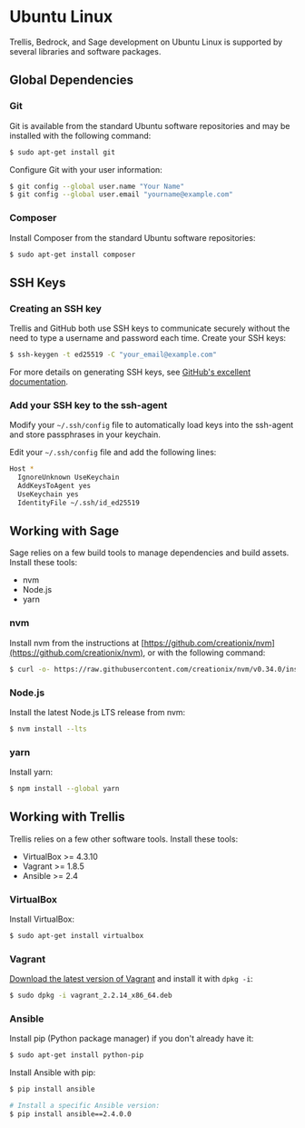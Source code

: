 # Ubuntu Linux

Trellis, Bedrock, and Sage development on Ubuntu Linux is supported by several libraries and software packages. 

## Global Dependencies

### Git

Git is available from the standard Ubuntu software repositories and may be installed with the following command:

```bash
$ sudo apt-get install git
```

Configure Git with your user information:

```bash
$ git config --global user.name "Your Name"
$ git config --global user.email "yourname@example.com"
```

### Composer

Install Composer from the standard Ubuntu software repositories:

```bash
$ sudo apt-get install composer
```

## SSH Keys

### Creating an SSH key

Trellis and GitHub both use SSH keys to communicate securely without the need to type a username and password each time. Create your SSH keys:

```bash
$ ssh-keygen -t ed25519 -C "your_email@example.com"
```

For more details on generating SSH keys, see [GitHub's excellent documentation](https://help.github.com/articles/generating-a-new-ssh-key-and-adding-it-to-the-ssh-agent/).

### Add your SSH key to the ssh-agent

Modify your `~/.ssh/config` file to automatically load keys into the ssh-agent and store passphrases in your keychain.

Edit your `~/.ssh/config` file and add the following lines:

```bash
Host *
  IgnoreUnknown UseKeychain 
  AddKeysToAgent yes
  UseKeychain yes
  IdentityFile ~/.ssh/id_ed25519
```

## Working with Sage

Sage relies on a few build tools to manage dependencies and build assets. Install these tools:

- nvm
- Node.js
- yarn

### nvm

Install nvm from the instructions at [https://github.com/creationix/nvm](https://github.com/creationix/nvm), or with the following command:

```bash
$ curl -o- https://raw.githubusercontent.com/creationix/nvm/v0.34.0/install.sh | bash
```

### Node.js

Install the latest Node.js LTS release from nvm:

```bash
$ nvm install --lts
```

### yarn

Install yarn:

```bash
$ npm install --global yarn
```

## Working with Trellis

Trellis relies on a few other software tools. Install these tools:

- VirtualBox >= 4.3.10
- Vagrant >= 1.8.5
- Ansible >= 2.4

### VirtualBox

Install VirtualBox:

```bash
$ sudo apt-get install virtualbox
```

### Vagrant

[Download the latest version of Vagrant](https://www.vagrantup.com/downloads.html) and install it with `dpkg -i`:

```bash
$ sudo dpkg -i vagrant_2.2.14_x86_64.deb
```

### Ansible

Install pip (Python package manager) if you don't already have it:

```bash
$ sudo apt-get install python-pip
```

Install Ansible with pip:
```bash
$ pip install ansible

# Install a specific Ansible version:
$ pip install ansible==2.4.0.0
```
